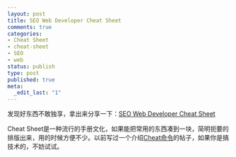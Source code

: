 ```yaml
--- 
layout: post
title: SEO Web Developer Cheat Sheet
comments: true
categories:
- Cheat Sheet
- cheat-sheet
- SEO
- web
status: publish
type: post
published: true
meta: 
  _edit_last: "1"
---
```

发现好东西不敢独享，拿出来分享一下：<a href='http://blog.wangyaodi.com/wp-content/uploads/2009/12/SEO_Web_Developer_Cheat_Sheet.pdf'>SEO Web Developer Cheat Sheet</a>

Cheat Sheet是一种流行的手册文化，如果能把常用的东西凑到一块，简明扼要的排版出来，用的时候方便不少。以前写过一个介绍<a href="http://blog.wangyaodi.com/2009/11/11/cheat-sheet-in-terminal/">Cheat命令</a>的帖子，如果你是搞技术的，不妨试试。
